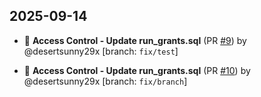 ## 2025-09-14
- 🎉 **Access Control - Update run_grants.sql** (PR [#9](https://github.com/desertsunny29x/access_control/pull/9)) by @desertsunny29x [branch: `fix/test`]

- 🎉 **Access Control - Update run_grants.sql** (PR [#10](https://github.com/desertsunny29x/access_control/pull/10)) by @desertsunny29x [branch: `fix/branch`]


